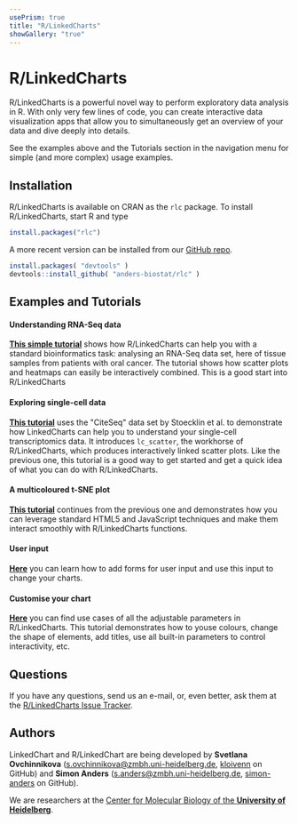 ```yaml
---
usePrism: true
title: "R/LinkedCharts"
showGallery: "true"
---
```


# R/LinkedCharts

R/LinkedCharts is a powerful novel way to perform exploratory data analysis in R. With only very few lines of code, you can create interactive data visualization apps that allow you to simultaneously get an overview of your data and dive deeply into details.

<div class="gallery"></div>

See the examples above and the Tutorials section in the navigation menu for simple (and more complex) usage examples.

## Installation

R/LinkedCharts is available on CRAN as the `rlc` package. To install R/LinkedCharts, start R and type

```r
install.packages("rlc")
```

A more recent version can be installed from our [GitHub repo](https://github.com/anders-biostat/rlc).

```r
install.packages( "devtools" )
devtools::install_github( "anders-biostat/rlc" )
```

## Examples and Tutorials

#### Understanding RNA-Seq data

[**This simple tutorial**](tutorials/oscc.html) shows how R/LinkedCharts can help you with a standard bioinformatics task: analysing an RNA-Seq data set, here of tissue samples from patients with oral cancer. The tutorial shows how scatter plots and heatmaps can easily be interactively combined. This is a good start into R/LinkedCharts

#### Exploring single-cell data

[**This tutorial**](tutorials/citeseq1.html) uses the "CiteSeq" data set by Stoecklin et al. to demonstrate how LinkedCharts can help you to understand your single-cell transcriptomics data. It introduces `lc_scatter`, the workhorse of R/LinkedCharts, which produces interactively linked scatter plots. Like the previous one, this tutorial is a good way to get started and get a quick idea of what you can do with R/LinkedCharts.

#### A multicoloured t-SNE plot

[**This tutorial**](tutorials/citeseq2.html) continues from the previous one and demonstrates how you can leverage standard HTML5 and JavaScript techniques and make them interact smoothly with R/LinkedCharts functions.

#### User input

[**Here**](tutorials/inputs.html) you can learn how to add forms for user input and use this input to change your charts.


#### Customise your chart

[**Here**](tutorials/props.html) you can find use cases of all the adjustable parameters in R/LinkedCharts. This tutorial demonstrates how to youse colours, change the shape of elements, add titles, use all built-in parameters to control interactivity, etc.

## Questions

If you have any questions, send us an e-mail, or, even better, ask them at the [R/LinkedCharts Issue Tracker](https://github.com/anders-biostat/rlc/issues).

## Authors

LinkedChart and R/LinkedChart are being developed by **Svetlana Ovchinnikova** ([s.ovchinnikova@zmbh.uni-heidelberg.de](mailto:s.ovchinnikova@zmbh.uni-heidelberg.de), [kloivenn](https://github.com/kloivenn) on GitHub) and **Simon Anders** ([s.anders@zmbh.uni-heidelberg.de](mailto:s.anders@zmbh.uni-heidelberg.de), [simon-anders](https://github.com/simon-anders) on GitHub). 

We are researchers at the [Center for Molecular Biology of the **University of Heidelberg**](https://www.zmbh.uni-heidelberg.de/).